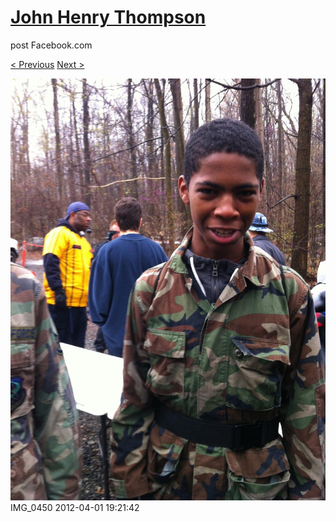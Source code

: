 # [John Henry Thompson](../README.md)
post Facebook.com

[< Previous](2012-04-01-14.md) [Next >](2012-04-01-16.md)

[![](../media/2012-04-01/Paintball-14th-B-day-IMG_0450.jpg)](../README.md)
IMG_0450
2012-04-01 19:21:42